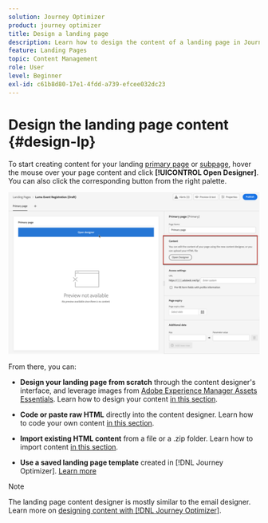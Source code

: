 ```yaml
---
solution: Journey Optimizer
product: journey optimizer
title: Design a landing page
description: Learn how to design the content of a landing page in Journey Optimizer
feature: Landing Pages
topic: Content Management
role: User
level: Beginner
exl-id: c61b8d80-17e1-4fdd-a739-efcee032dc23
---
```

# Design the landing page content {#design-lp}

To start creating content for your landing [primary page](create-lp.md#configure-primary-page) or [subpage](create-lp.md#configure-subpages), hover the mouse over your page content and click **[!UICONTROL Open Designer]**. You can also click the corresponding button from the right palette.

![](assets/lp_open-designer.png)

From there, you can:

* **Design your landing page from scratch** through the content designer's interface, and leverage images from [Adobe Experience Manager Assets Essentials](../email/assets-essentials.md). Learn how to design your content <!--or use built-in templates--> [in this section](../email/create-email-content.md).

* **Code or paste raw HTML** directly into the content designer. Learn how to code your own content [in this section](../email/code-content.md).

* **Import existing HTML content** from a file or a .zip folder. Learn how to import content [in this section](../email/existing-content.md).

* **Use a saved landing page template** created in [!DNL Journey Optimizer]. [Learn more](lp-templates.md)

>[!NOTE]
>
>The landing page content designer is mostly similar to the email designer. Learn more on [designing content with [!DNL Journey Optimizer]](../email/design-emails.md).
